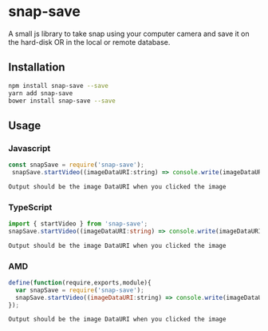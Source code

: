 # snap-save
A small js library to take snap  using your computer camera and save it on the hard-disk OR in the local or remote database.

## Installation
  ```sh
npm install snap-save --save
yarn add snap-save
bower install snap-save --save
```

 ## Usage
 ### Javascript
```javascript
const snapSave = require('snap-save');
 snapSave.startVideo((imageDataURI:string) => console.write(imageDataURI));
```
```sh
Output should be the image DataURI when you clicked the image
```
### TypeScript
```typescript
import { startVideo } from 'snap-save';
snapSave.startVideo((imageDataURI:string) => console.write(imageDataURI));
```
```sh
Output should be the image DataURI when you clicked the image
```
### AMD
```javascript
define(function(require,exports,module){
  var snapSave = require('snap-save');
  snapSave.startVideo((imageDataURI:string) => console.write(imageDataURI));
});
```
```sh
Output should be the image DataURI when you clicked the image
```

